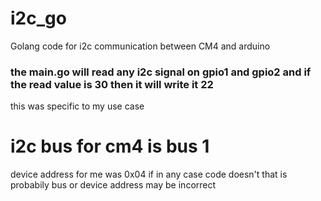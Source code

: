 # i2c_go
Golang code for i2c communication between CM4 and arduino
### the main.go will read any i2c signal on gpio1 and gpio2 and if the read value is 30 then it will write it 22 
this was specific to my use case
# i2c bus for cm4 is bus 1 
device address for me was 0x04 
if in any case code doesn't that is probabily bus or device address may be incorrect 
